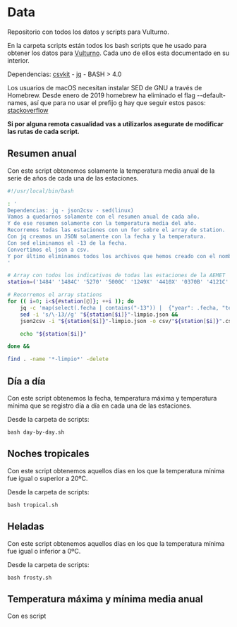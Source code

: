 # Data

Repositorio con todos los datos y scripts para Vulturno.

En la carpeta scripts están todos los bash scripts que he usado para obtener los datos para [Vulturno](https://vulturno.co). Cada uno de ellos esta documentado en su interior.

Dependencias: [csvkit](https://csvkit.readthedocs.io/en/1.0.3/) - [jq](https://stedolan.github.io/jq/) - BASH > 4.0     

Los usuarios de macOS necesitan instalar SED de GNU a través de Homebrew. 
Desde enero de 2019 homebrew ha eliminado el flag --default-names, así que para no usar el prefijo g hay que seguir estos pasos: [stackoverflow](https://apple.stackexchange.com/questions/69223/how-to-replace-mac-os-x-utilities-with-gnu-core-utilities/88812#88812)

**Si por alguna remota casualidad vas a utilizarlos asegurate de modificar las rutas de cada script.**

## Resumen anual

Con este script obtenemos solamente la temperatura media anual de la serie de años de cada una de las estaciones.


```bash
#!/usr/local/bin/bash

: '
Dependencias: jq - json2csv - sed(linux)
Vamos a quedarnos solamente con el resumen anual de cada año.
Y de ese resumen solamente con la temperatura media del año.
Recorremos todas las estaciones con un for sobre el array de station.
Con jq creamos un JSON solamente con la fecha y la temperatura.
Con sed eliminamos el -13 de la fecha.
Convertimos el json a csv.
Y por último eliminamos todos los archivos que hemos creado con el nombre limpio.
'

# Array con todos los indicativos de todas las estaciones de la AEMET
station=('1484' '1484C' '5270' '5000C' '1249X' '4410X' '0370B' '4121C' '3168C' '8501' '9771' '9381' '2444C' '3168A' '6297' '3469' '2401' '2465A' '3259' '9087' '5000A' '4605' '2465' '8368U' '4642E' '1505' '2444' '9771C' '9262' '3260B' '3469A' '8500A' '1690A' '1690B' '9263D' '0367' '8096' '5530E' '4121' '1249I' '6000A' '6325O' '8019' '5402' 'B278' '1109' '5960' '9898' '2614' '0076' '8175' '5514' 'C649I' '0016A' 'C447A' '2661' '6155A' '4452' '2030' '2539' '9170' '5783' '7031' '8416' '2331' '1428' '2867' '3195' '1387' '8025' '1082' '1024E')

# Recorremos el array stations
for (( i=0; i<${#station[@]}; ++i )); do
    jq -c 'map(select(.fecha | contains("-13")) |  {"year": .fecha, "temp": .tm_mes} )' "${station[$i]}"-total-anual.json >> "${station[$i]}"-limpio.json &&
    sed -i 's/\-13//g' "${station[$i]}"-limpio.json &&
    json2csv -i "${station[$i]}"-limpio.json -o csv/"${station[$i]}".csv -q '' &&

    echo "${station[$i]}"

done &&

find . -name '*-limpio*' -delete

```

## Día a día

Con este script obtenemos la fecha, temperatura máxima y temperatura mínima que se registro día a día en cada una de las estaciones.

Desde la carpeta de scripts:

```
bash day-by-day.sh
```

## Noches tropicales

Con este script obtenemos aquellos días en los que la temperatura mínima fue igual o superior a 20ºC.

Desde la carpeta de scripts:

```
bash tropical.sh
```

## Heladas

Con este script obtenemos aquellos días en los que la temperatura mínima fue igual o inferior a 0ºC.

Desde la carpeta de scripts:

```
bash frosty.sh
```


## Temperatura máxima y mínima media anual

Con es script 
